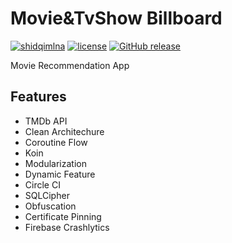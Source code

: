 # Movie&TvShow Billboard
[![shidqimlna](https://circleci.com/gh/shidqimlna/The-Movie.svg?style=svg)](https://circleci.com/gh/shidqimlna/The-Movie)   [![license](https://img.shields.io/badge/License-MIT-yellow.svg)](https://github.com/shidqimlna/The-Movie/blob/master/LICENSE)  [![GitHub release](https://img.shields.io/github/release/shidqimlna/The-Movie.svg)](https://GitHub.com/shidqimlna/The-Movie/releases/)

Movie Recommendation App

## Features
* TMDb API
* Clean Architechure
* Coroutine Flow
* Koin
* Modularization
* Dynamic Feature
* Circle CI
* SQLCipher
* Obfuscation
* Certificate Pinning
* Firebase Crashlytics

